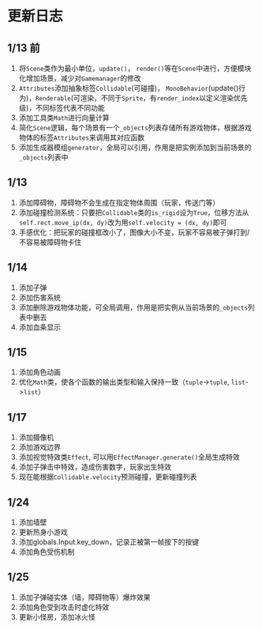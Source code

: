 # 更新日志

## 1/13 前
1. 将`Scene`类作为最小单位，`update()`， `render()`等在`Scene`中进行，方便模块化增加场景，减少对`Gamemanager`的修改
2. `Attributes`添加抽象标签`Collidable`(可碰撞)， `MonoBehavior`(update()行为)，`Renderable`(可渲染，不同于`Sprite`，有`render_index`以定义渲染优先级)，不同标签代表不同功能
3. 添加工具类`Math`进行向量计算
4. 简化`Scene`逻辑，每个场景有一个`_objects`列表存储所有游戏物体，根据游戏物体的标签`Attributes`来调用其对应函数
5. 添加生成器模组`generator`，全局可以引用，作用是把实例添加到当前场景的`_objects`列表中

## 1/13
1. 添加障碍物，障碍物不会生成在指定物体周围（玩家，传送门等）
2. 添加碰撞检测系统：只要把`Collidable`类的`is_rigid`设为`True`，位移方法从`self.rect.move_ip(dx, dy)`改为用`self.velocity = (dx, dy)`即可
3. 手感优化：把玩家的碰撞框改小了，图像大小不变，玩家不容易被子弹打到/不容易被障碍物卡住

## 1/14
1. 添加子弹
2. 添加伤害系统
3. 添加删除游戏物体功能，可全局调用，作用是把实例从当前场景的`_objects`列表中删去
4. 添加血条显示

## 1/15
1. 添加角色动画
2. 优化`Math`类，使各个函数的输出类型和输入保持一致（`tuple`->`tuple`, `list`->`list`）

## 1/17
1. 添加摄像机
2. 添加游戏边界
3. 添加视觉特效类`Effect`, 可以用`EffectManager.generate()`全局生成特效
4. 添加子弹击中特效，造成伤害数字，玩家出生特效
5. 现在能根据`Collidable.velocity`预测碰撞，更新碰撞列表

## 1/24
1. 添加墙壁
2. 更新热身小游戏
3. 添加globals.Input.key_down，记录正被第一帧按下的按键
4. 添加角色受伤机制

## 1/25
1. 添加子弹碰实体（墙，障碍物等）爆炸效果
2. 添加角色受到攻击时虚化特效
3. 更新小怪房，添加冰火怪